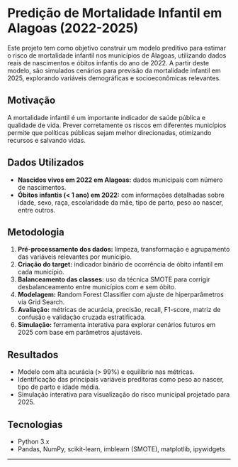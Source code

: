 # Predição de Mortalidade Infantil em Alagoas (2022-2025)

Este projeto tem como objetivo construir um modelo preditivo para estimar o risco de mortalidade infantil nos municípios de Alagoas, utilizando dados reais de nascimentos e óbitos infantis do ano de 2022. A partir deste modelo, são simulados cenários para previsão da mortalidade infantil em 2025, explorando variáveis demográficas e socioeconômicas relevantes.

## Motivação

A mortalidade infantil é um importante indicador de saúde pública e qualidade de vida. Prever corretamente os riscos em diferentes municípios permite que políticas públicas sejam melhor direcionadas, otimizando recursos e salvando vidas.

## Dados Utilizados

- **Nascidos vivos em 2022 em Alagoas:** dados municipais com número de nascimentos.
- **Óbitos infantis (< 1 ano) em 2022:** com informações detalhadas sobre idade, sexo, raça, escolaridade da mãe, tipo de parto, peso ao nascer, entre outros.

## Metodologia

1. **Pré-processamento dos dados:** limpeza, transformação e agrupamento das variáveis relevantes por município.
2. **Criação do target:** indicador binário de ocorrência de óbito infantil em cada município.
3. **Balanceamento das classes:** uso da técnica SMOTE para corrigir desbalanceamento entre municípios com e sem óbito.
4. **Modelagem:** Random Forest Classifier com ajuste de hiperparâmetros via Grid Search.
5. **Avaliação:** métricas de acurácia, precisão, recall, F1-score, matriz de confusão e validação cruzada estratificada.
6. **Simulação:** ferramenta interativa para explorar cenários futuros em 2025 com base em parâmetros ajustáveis.

## Resultados

- Modelo com alta acurácia (> 99%) e equilíbrio nas métricas.
- Identificação das principais variáveis preditoras como peso ao nascer, tipo de parto e idade média.
- Simulação interativa para visualização do risco municipal projetado para 2025.


## Tecnologias

- Python 3.x
- Pandas, NumPy, scikit-learn, imblearn (SMOTE), matplotlib, ipywidgets

---
